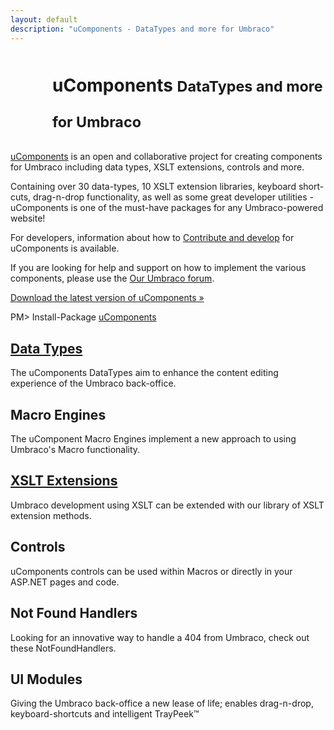 ```yaml
---
layout: default
description: "uComponents - DataTypes and more for Umbraco"
---
```


<div class="page-header">
  <h1 style="background:url(/apple-touch-icon-57x57-precomposed.png) no-repeat;line-height:57px;padding-left:67px;">uComponents <small>DataTypes and more for Umbraco</small></h1>
</div>

[uComponents](http://our.umbraco.org/projects/backoffice-extensions/ucomponents) is an open and collaborative project for creating components for Umbraco including data types, XSLT extensions, controls and more.

Containing over 30 data-types, 10 XSLT extension libraries, keyboard short-cuts, drag-n-drop functionality, as well as some great developer utilities - uComponents is one of the must-have packages for any Umbraco-powered website!

For developers, information about how to [Contribute and develop](contribution.html) for uComponents is available.

If you are looking for help and support on how to implement the various components, please use the [Our Umbraco forum](http://our.umbraco.org/projects/backoffice-extensions/ucomponents/questionssuggestions).

<div class="alert alert-info alert-block download-buttons">
	<div class="download-button">
		<a class="btn btn-primary btn-large" href="http://ucomponents.codeplex.com/releases">Download the latest version of uComponents &raquo;</a>
	</div>
	<div class="nuget-button"><div class="nuget-button-commandWrapper"><div class="nuget-button-commandPrompt"><p class="nuget-button-command">PM&gt; Install-Package <a href="http://nuget.org/packages/uComponents">uComponents</a></p></div></div></div>
</div>

<div class="row-fluid">
	<div class="span4">
		<h2><a href="/data-types/">Data Types</a></h2>
		<p>The uComponents DataTypes aim to enhance the content editing experience of the Umbraco back-office.</p>
	</div>
	<div class="span4">
		<h2>Macro Engines</h2>
		<p>The uComponent Macro Engines implement a new approach to using Umbraco's Macro functionality.</p>
	</div>
	<div class="span4">
		<h2><a href="/xslt-extensions/">XSLT Extensions</a></h2>
		<p>Umbraco development using XSLT can be extended with our library of XSLT extension methods.</p>
	</div>
</div>

<div class="row-fluid">
	<div class="span4">
		<h2>Controls</h2>
		<p>uComponents controls can be used within Macros or directly in your ASP.NET pages and code.</p>
	</div>
	<div class="span4">
		<h2>Not Found Handlers</h2>
		<p>Looking for an innovative way to handle a 404 from Umbraco, check out these NotFoundHandlers.</p>
	</div>
	<div class="span4">
		<h2>UI Modules</h2>
		<p>Giving the Umbraco back-office a new lease of life; enables drag-n-drop, keyboard-shortcuts and intelligent TrayPeek&trade;</p>
	</div>
</div>
